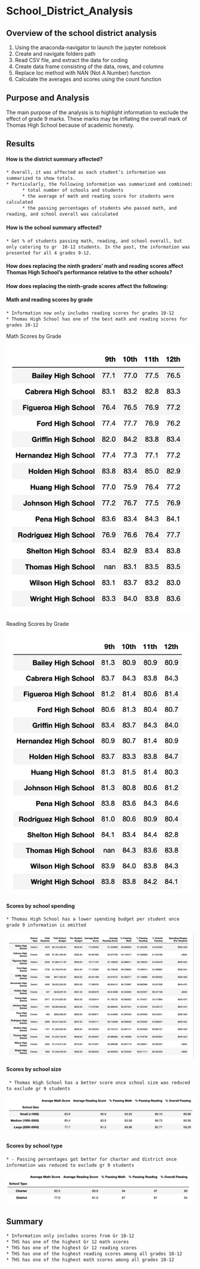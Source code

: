 # School_District_Analysis

## Overview of the school district analysis

  1.	Using the anaconda-navigator to launch the jupyter notebook
  2.	Create and navigate folders path
  3.	Read CSV file, and extract the data for coding
  4.	Create data frame consisting of the data, rows, and columns
  5.	Replace loc method with NAN (Not A Number) function
  6.	Calculate the averages and scores using the count function  

## Purpose and Analysis

  The main purpose of the analysis is to highlight information to exclude the effect of grade 9 marks. These marks may be inflating the overall mark of Thomas High School because of academic honesty. 

## Results
  
  #### How is the district summary affected?
  
    * Overall, it was affected as each student’s information was summarized to show totals.
    * Particularly, the following information was summarized and combined: 
          * total number of schools and students
          * the average of math and reading score for students were calculated
          * the passing percentages of students who passed math, and reading, and school overall was calculated

  
  #### How is the school summary affected?
  
    * Get % of students passing math, reading, and school overall, but only catering to gr  10-12 students. In the past, the information was presented for all 4 grades 9-12.
  
  #### How does replacing the ninth graders’ math and reading scores affect Thomas High School’s performance relative to the other schools?
  
  #### How does replacing the ninth-grade scores affect the following:
  
  #### Math and reading scores by grade
  
    * Information now only includes reading scores for grades 10-12
    * Thomas High School has one of the best math and reading scores for grades 10-12
  
  Math Scores by Grade
  
  ![This is an image](https://github.com/Stookhy/School_District_Analysis/blob/main/New_Math_Scores_by_Grade.png?raw=true)
  
  Reading Scores by Grade
  
  ![This is an image](https://github.com/Stookhy/School_District_Analysis/blob/main/New_Reading_Scores_by_Grade.png?raw=true)
    
  #### Scores by school spending
  
    * Thomas High School has a lower spending budget per student once grade 9 information is omitted
  
  ![This is an image](https://github.com/Stookhy/School_District_Analysis/blob/main/Scores_by_School_Spending.png?raw=true)
    
  #### Scores by school size
  
     * Thomas High School has a better score once school size was reduced to exclude gr 9 students
  
  ![This is an image](https://github.com/Stookhy/School_District_Analysis/blob/main/Scores_by_School_Size.png?raw=true)
    
  #### Scores by school type
  
    * -	Passing percentages got better for charter and district once information was reduced to exclude gr 9 students
  
  ![This is an image](https://github.com/Stookhy/School_District_Analysis/blob/main/Scores_by_School_Type.png?raw=true)

## Summary

    * Information only includes scores from Gr 10-12
    * THS has one of the highest Gr 12 math scores
    * THS has one of the highest Gr 12 reading scores
    * THS has one of the highest reading scores among all grades 10-12
    * THS has one of the highest math scores among all grades 10-12

